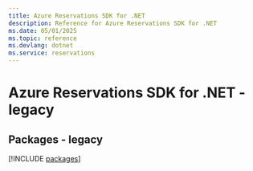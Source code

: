 ```yaml
---
title: Azure Reservations SDK for .NET
description: Reference for Azure Reservations SDK for .NET
ms.date: 05/01/2025
ms.topic: reference
ms.devlang: dotnet
ms.service: reservations
---
```

# Azure Reservations SDK for .NET - legacy
## Packages - legacy
[!INCLUDE [packages](reservations-index.md)]